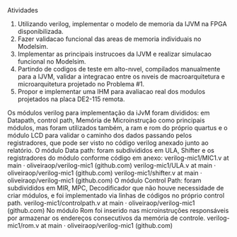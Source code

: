 Atividades
1. Utilizando verilog, implementar o modelo de memoria
da IJVM na FPGA disponibilizada.
2. Fazer validacao funcional das areas de memoria individuais no Modelsim.
3. Implementar as principais instrucoes da IJVM e realizar
simulacao funcional no Modelsim.
4. Partindo de codigos de teste em alto-nıvel, compilados
manualmente para a IJVM, validar a integracao entre
os nıveis de macroarquitetura e microarquitetura projetado no Problema #1.
5. Propor e implementar uma IHM para avaliacao real dos
modulos projetados na placa DE2-115 remota.


Os módulos verilog para implementação da iJvM foram divididos: em Datapath, control path, Memória de Microinstrução como principais módulos, mas foram utilizados também, a ram e rom do próprio quartus e o módulo LCD para validar o caminho dos dados passando pelos registradores, que pode ser visto no código verilog anexado junto ao relatório. 
O módulo Data path: foram subdivididos em ULA, Shifter e os registradores do módulo conforme código em anexo:
verilog-mic1/MIC1.v at main · oliveiraop/verilog-mic1 (github.com)
verilog-mic1/ULA.v at main · oliveiraop/verilog-mic1 (github.com)
verilog-mic1/shifter.v at main · oliveiraop/verilog-mic1 (github.com)
O módulo Control Path: foram subdivididos em MIR, MPC, Decodificador que não houve necessidade de criar módulos, e foi implementado via  linhas de códigos no próprio control path.
verilog-mic1/controlpath.v at main · oliveiraop/verilog-mic1 (github.com)
	No módulo Rom foi inserido nas microinstruções responsáveis por armazenar os endereços consecutivos da memória de controle.
verilog-mic1/rom.v at main · oliveiraop/verilog-mic1 (github.com)

